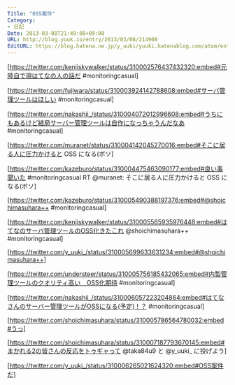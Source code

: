 ```yaml
---
Title: "OSS案件"
Category:
- 日記
Date: 2013-03-08T21:49:08+09:00
URL: http://blog.yuuk.io/entry/2013/03/08/214908
EditURL: https://blog.hatena.ne.jp/y_uuki/yuuki.hatenablog.com/atom/entry/13425511277527115358
---
```


[https://twitter.com/kenjiskywalker/status/310002576437432320:embed#元陸自で現はてなの人の話だ #monitoringcasual]

[https://twitter.com/fujiwara/status/310003924142788608:embed#サーバ管理ツールはほしい #monitoringcasual]

[https://twitter.com/nakashii_/status/310004072012996608:embed#うちにもあるけど結局サーバー管理ツールは自作になっちゃうんだなあ #monitoringcasual]

[https://twitter.com/muranet/status/310004142045270016:embed#そこに居る人に圧力かけると OSS になる(ボソ]

[https://twitter.com/kazeburo/status/310004475463090177:embed#良い事聞いた #monitoringcasual RT @muranet: そこに居る人に圧力かけると OSS になる(ボソ]

[https://twitter.com/kazeburo/status/310005490388197376:embed#@shoichimasuhara++ #monitoringcasual]

[https://twitter.com/kenjiskywalker/status/310005565935976448:embed#はてなのサーバ管理ツールのOSS化きたこれ @shoichimasuhara++ #monitoringcasual]


[https://twitter.com/y_uuki_/status/310005699633631234:embed#@shoichimasuhara++]


[https://twitter.com/understeer/status/310005756185432065:embed#内製管理ツールのクオリティ高い　OSS化期待 #monitoringcasual]

[https://twitter.com/nakashii_/status/310006057223204864:embed#はてなさんのサーバー管理ツールがOSSになる(予定)！？ #monitoringcasual]

[https://twitter.com/shoichimasuhara/status/310005786564780032:embed#うっ]

[https://twitter.com/shoichimasuhara/status/310007187793670145:embed#まかれる2の皆さんの反応をトゥギャって @taka84u9 と @y_uuki_ に投げよう]

[https://twitter.com/y_uuki_/status/310006265021624320:embed#OSS案件だ]

